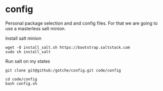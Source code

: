 config
======

Personal package selection and and config files.
For that we are going to use a masterless salt minion. 

Install salt minion
```
wget -O install_salt.sh https://bootstrap.saltstack.com
sudo sh install_salt
```


Run salt on my states
```
git clone git@github:/gotche/config.git code/config

cd code/config
bash config.sh 

```
